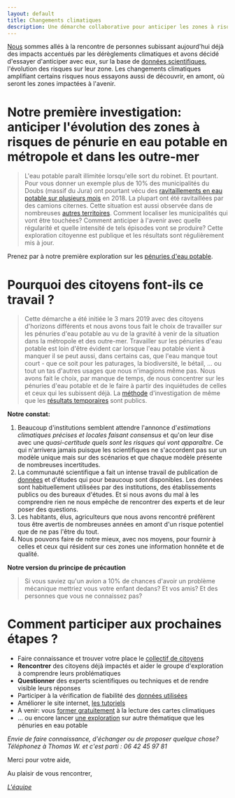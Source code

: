 ```yaml
---
layout: default
title: Changements climatiques
description: Une démarche collaborative pour anticiper les zones à risques sur la métropole et les outre-mer.
---
```


[Nous](../collectif) sommes allés à la rencontre de personnes subissant aujourd'hui déjà des impacts accentués par les dérèglements climatiques et avons décidé d'essayer d'anticiper avec eux, sur la base de [données scientifiques](../donnees), l'évolution des risques sur leur zone. Les changements climatiques amplifiant certains risques nous essayons aussi de découvrir, en amont, où seront les zones impactées à l'avenir.

# Notre première investigation: anticiper l'évolution des zones à risques de pénurie en eau potable en métropole et dans les outre-mer

> L'eau potable paraît illimitée lorsqu'elle sort du robinet. Et pourtant. Pour vous donner un exemple plus de 10% des municipalités du Doubs (massif du Jura) ont pourtant vécu des [ravitaillements en eau potable sur plusieurs mois](../risques-penurie-eau) en 2018. La plupart ont été ravitaillées par des camions citernes. Cette situation est aussi observée dans de nombreuses [autres territoires](../risques-penurie-eau). Comment localiser les municipalités qui vont être touchées? Comment anticiper à l'avenir avec quelle régularité et quelle intensité de tels épisodes vont se produire? Cette exploration citoyenne est publique et les résultats sont régulièrement mis à jour.

Prenez par à notre première exploration sur les [pénuries d'eau potable](../risques-penurie-eau).

# Pourquoi des citoyens font-ils ce travail ? 

> Cette démarche a été initiée le 3 mars 2019 avec des citoyens d'horizons différents et nous avons tous fait le choix de travailler sur les pénuries d'eau potable au vu de la gravité à venir de la situation dans la métropole et des outre-mer. Travailler sur les pénuries d'eau potable est loin d'être évident car lorsque l'eau potable vient à manquer il se peut aussi, dans certains cas, que l'eau manque tout court - que ce soit pour les paturages, la biodiversité, le bétail, ... ou tout un tas d'autres usages que nous n'imagions même pas. Nous avons fait le choix, par manque de temps, de nous concentrer sur les pénuries d'eau potable et de le faire à partir des inquiétudes de celles et ceux qui les subissent déjà. La [méthode](../methode) d'investigation de même que les [résultats temporaires](../risques-penurie-eau) sont publics. 

**Notre constat:**
1. Beaucoup d'institutions semblent attendre l'annonce d'*estimations climatiques précises et locales faisant consensus* et qu'on leur dise avec une *quasi-certitude quels sont les risques qui vont apparaître*. Ce qui n'arrivera jamais puisque les scientifiques ne s'accordent pas sur un modèle unique mais sur des scénarios et que chaque modèle présente de nombreuses incertitudes. 
2. La communauté scientifique a fait un intense travail de publication de [données](../donnees) et d'études qui pour beaucoup sont disponibles. Les données sont habituellement utilisées par des institutions, des établissements publics ou des bureaux d'études. Et si nous avons du mal à les comprendre rien ne nous empêche de rencontrer des experts et de leur poser des questions.
3. Les habitants, élus, agriculteurs que nous avons rencontré préfèrent tous être avertis de nombreuses années en amont d'un risque potentiel que de ne pas l'être du tout. 
4. Nous pouvons faire de notre mieux, avec nos moyens, pour fournir à celles et ceux qui résident sur ces zones une information honnête et de qualité. 

**Notre version du principe de précaution**
> Si vous saviez qu'un avion a 10% de chances d'avoir un problème mécanique mettriez vous votre enfant dedans? Et vos amis? Et des personnes que vous ne connaissez pas?

# Comment participer aux prochaines étapes ?

* Faire connaissance et trouver votre place le [collectif de citoyens](../collectif)
* **Rencontrer** des citoyens déjà impactés et aider le groupe d'exploration à comprendre leurs problématiques
* **Questionner** des experts scientifiques ou techniques et de rendre visible leurs réponses
* Participer à la vérification de fiabilité des [données utilisées](../donnees)
* Améliorer le site internet, [les tutoriels](https://github.com/anticiper/anticiper.github.io)
* A venir: vous [former gratuitement](https://www.meetup.com/fr-FR/zones-a-risques/) à la lecture des cartes climatiques 
* ... ou encore lancer [une exploration](../methode) sur autre thématique que les pénuries en eau potable

*Envie de faire connaissance, d'échanger ou de proposer quelque chose? Téléphonez à Thomas W. et c'est parti : 06 42 45 97 81*

Merci pour votre aide, 

Au plaisir de vous rencontrer,

*[L'équipe](../collectif)*

